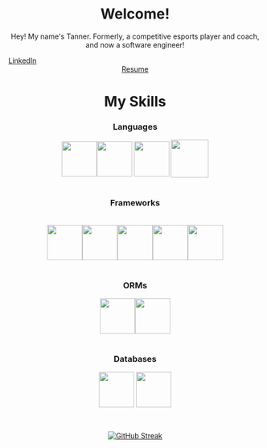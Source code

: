 <h1 align='center' style='font-weight: bold'> Welcome! </h1>
<p align='center'> Hey! My name's Tanner. Formerly, a competitive esports player and coach, and now a software engineer!

<div align='center'>
<a style='padding-right: 450px' href='https://www.linkedin.com/in/jtannershaw/'>LinkedIn </a> <a href='https://drive.google.com/file/d/10cBcr3mNfsVDbIKVpK1cNv8muoo27aco/view?usp=sharing'>Resume</a>
</div>
<div>
<h1 align='center' style='font-weight: bold'>My Skills </h1>
<h3 align='center' style='font-weight: bold'>Languages</h3>
<div align='center'>
<img height='70' align='center'src="https://cdn.jsdelivr.net/gh/devicons/devicon/icons/javascript/javascript-original.svg" /><img height='70' align='center'src="https://cdn.jsdelivr.net/gh/devicons/devicon/icons/typescript/typescript-original.svg" />
<img height='70' align='center' src="https://cdn.jsdelivr.net/gh/devicons/devicon/icons/python/python-original-wordmark.svg" /> <img height='75' align='center'src='https://i.imgur.com/l8YvoDn.png'>
</div>
<br />
<div align='center'>
<h3 align='center' style='font-weight: bold'>Frameworks</h3>
<br />
<img height='70' align='center' src="https://cdn.jsdelivr.net/gh/devicons/devicon/icons/express/express-original.svg" /><img height='70' align='center' src="https://cdn.jsdelivr.net/gh/devicons/devicon/icons/flask/flask-original.svg" /><img height='70' align='center' src="https://cdn.jsdelivr.net/gh/devicons/devicon/icons/react/react-original.svg" /><img height='70' align='center' src="https://cdn.jsdelivr.net/gh/devicons/devicon/icons/redux/redux-original.svg" /><img height='70' align='center' src="https://cdn.jsdelivr.net/gh/devicons/devicon/icons/graphql/graphql-plain.svg" />
</div>
<br />
<div align='center'>
<h3 align='center' style='font-weight: bold'>ORMs</h3>
<img height='70' align='center' src="https://cdn.jsdelivr.net/gh/devicons/devicon/icons/sequelize/sequelize-plain.svg" /><img height='70' align='center'src="https://cdn.jsdelivr.net/gh/devicons/devicon/icons/sqlalchemy/sqlalchemy-original.svg" />
</div>
<br />
<div align='center'>
<h3 align='center' style='font-weight: bold'>Databases</h3>
<img height='70' align='center' src="https://cdn.jsdelivr.net/gh/devicons/devicon/icons/postgresql/postgresql-plain-wordmark.svg" /> <img height='70' align='center' src="https://cdn.jsdelivr.net/gh/devicons/devicon/icons/mongodb/mongodb-original.svg" />
</div>
<br />
<br />
<div align='center'>

[![GitHub Streak](http://github-readme-streak-stats.herokuapp.com?user=JTannerShaw&theme=highcontrast&hide_border=true&date_format=M%20j%5B%2C%20Y%5D)](https://git.io/streak-stats)
</div>



